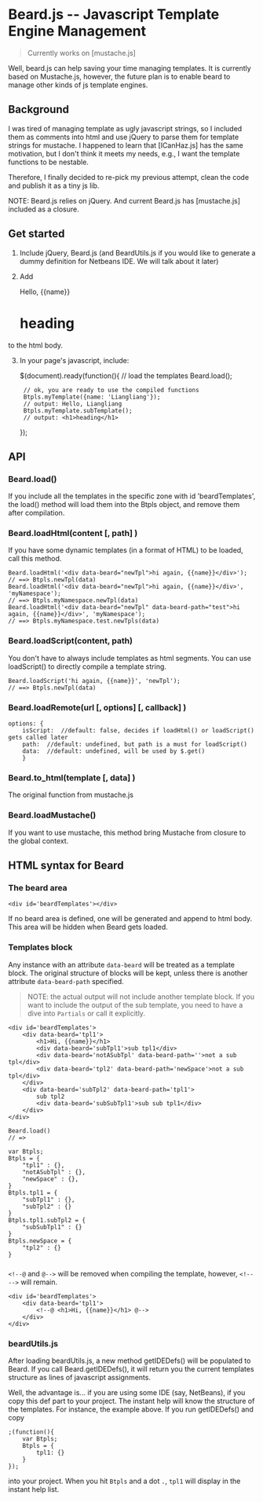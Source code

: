 # Beard.js -- Javascript Template Engine Management

> Currently works on [mustache.js]

Well, beard.js can help saving your time managing templates.
It is currently based on Mustache.js, however, the future plan is to enable beard to manage other kinds of js template engines.

## Background

I was tired of managing template as ugly javascript strings, so I included them as comments into html and use jQuery to parse them for template strings for mustache. I happened to learn that [ICanHaz.js] has the same motivation, but I don't think it meets my needs, e.g., I want the template functions to be nestable.

Therefore, I finally decided to re-pick my previous attempt, clean the code and publish it as a tiny js lib.

NOTE: Beard.js relies on jQuery. And current Beard.js has [mustache.js] included as a closure.

## Get started

1. Include jQuery, Beard.js (and BeardUtils.js if you would like to generate a dummy definition for Netbeans IDE. We will talk about it later)

2. Add 

	<div id='beardTemplates'>
		<div data-beard='myTemplate'>
			Hello, {{name}}
			<div data-beard='subTemplate'>
				<h1>heading</h1>
			</div>
		</div>
	</div>
	
to the html body.

3. In your page's javascript, include:

	$(document).ready(function(){
		// load the templates
		Beard.load();

		// ok, you are ready to use the compiled functions
		Btpls.myTemplate({name: 'Liangliang'});
		// output: Hello, Liangliang
		Btpls.myTemplate.subTemplate();
		// output: <h1>heading</h1>
	});

## API

### Beard.load()

If you include all the templates in the specific zone with id 'beardTemplates', the load() method will load them into the Btpls object, and remove them after compilation.

### Beard.loadHtml(content [, path] )

If you have some dynamic templates (in a format of HTML) to be loaded, call this method.

	Beard.loadHtml('<div data-beard="newTpl">hi again, {{name}}</div>');
	// ==> Btpls.newTpl(data)
	Beard.loadHtml('<div data-beard="newTpl">hi again, {{name}}</div>', 'myNamespace');
	// ==> Btpls.myNamespace.newTpl(data)
	Beard.loadHtml('<div data-beard="newTpl" data-beard-path="test">hi again, {{name}}</div>', 'myNamespace');
	// ==> Btpls.myNamespace.test.newTpls(data)

### Beard.loadScript(content, path)

You don't have to always include templates as html segments. You can use loadScript() to directly compile a template string.

	Beard.loadScript('hi again, {{name}}', 'newTpl');
	// ==> Btpls.newTpl(data)

### Beard.loadRemote(url [, options] [, callback] )

	options: { 
		isScript:  //default: false, decides if loadHtml() or loadScript() gets called later
		path:  //default: undefined, but path is a must for loadScript()
		data:  //default: undefined, will be used by $.get()
		}

### Beard.to_html(template [, data] )

The original function from mustache.js

### Beard.loadMustache()

If you want to use mustache, this method bring Mustache from closure to the global context.


## HTML syntax for Beard

### The beard area

	<div id='beardTemplates'></div>

If no beard area is defined, one will be generated and append to html body.
This area will be hidden when Beard gets loaded.

### Templates block

Any instance with an attribute `data-beard` will be treated as a template block.
The original structure of blocks will be kept, unless there is another attribute `data-beard-path` specified.

> NOTE: the actual output will not include another template block. If you want to include the output of the sub template, you need to have a dive into `Partials` or call it explicitly.

	<div id='beardTemplates'>
		<div data-beard='tpl1'>
			<h1>Hi, {{name}}</h1>
			<div data-beard='subTpl1'>sub tpl1</div>
			<div data-beard='notASubTpl' data-beard-path=''>not a sub tpl</div>
			<div data-beard='tpl2' data-beard-path='newSpace'>not a sub tpl</div>
		</div>
		<div data-beard='subTpl2' data-beard-path='tpl1'>
			sub tpl2
			<div data-beard='subSubTpl1'>sub sub tpl1</div>
		</div>
	</div>
	
	Beard.load()
	// => 
	
	var Btpls;
    Btpls = {
        "tpl1" : {},
        "notASubTpl" : {},
        "newSpace" : {},
    }
    Btpls.tpl1 = {
        "subTpl1" : {},
        "subTpl2" : {}
    }
    Btpls.tpl1.subTpl2 = {
        "subSubTpl1" : {}
    }
    Btpls.newSpace = {
        "tpl2" : {}
    }

### <!--@ `template body` @-->

`<!--@` and `@-->` will be removed when compiling the template, however, `<!--` `-->` will remain.

	<div id='beardTemplates'>
		<div data-beard='tpl1'>
			<!--@ <h1>Hi, {{name}}</h1> @-->
		</div>
	</div>
	
### beardUtils.js

After loading beardUtils.js, a new method getIDEDefs() will be populated to Beard.
If you call Beard.getIDEDefs(), it will return you the current templates structure as lines of javascript assignments.

Well, the advantage is... if you are using some IDE (say, NetBeans), if you copy this def part to your project.
The instant help will know the structure of the templates. For instance, the example above. If you run getIDEDefs() and copy 

	;(function(){
		var Btpls;
		Btpls = {
			tpl1: {}
		}
	});
	
into your project. When you hit `Btpls` and a dot `.`, `tpl1` will display in the instant help list.




		
